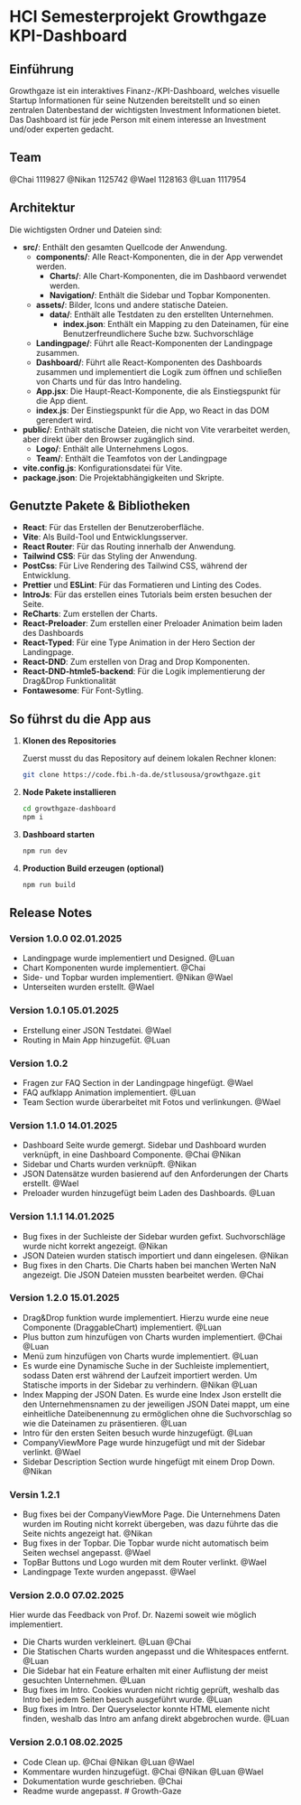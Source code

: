 # HCI Semesterprojekt Growthgaze KPI-Dashboard

## Einführung

Growthgaze ist ein interaktives Finanz-/KPI-Dashboard, welches visuelle Startup Informationen für seine Nutzenden bereitstellt und so einen zentralen Datenbestand der wichtigsten Investment Informationen bietet. Das Dashboard ist für jede Person mit einem interesse an Investment und/oder experten gedacht. 


## Team

@Chai   1119827
@Nikan  1125742
@Wael   1128163
@Luan   1117954

## Architektur

Die wichtigsten Ordner und Dateien sind:

- **src/**: Enthält den gesamten Quellcode der Anwendung.
  - **components/**: Alle React-Komponenten, die in der App verwendet werden.
    - **Charts/**: Alle Chart-Komponenten, die im Dashbaord verwendet werden.
    - **Navigation/**: Enthält die Sidebar und Topbar Komponenten.
  - **assets/**: Bilder, Icons und andere statische Dateien.
    - **data/**: Enthält alle Testdaten zu den erstellten Unternehmen.
        - **index.json**: Enthält ein Mapping zu den Dateinamen, für eine Benutzerfreundlichere Suche bzw. Suchvorschläge
  - **Landingpage/**: Führt alle React-Komponenten der Landingpage zusammen.
  - **Dashboard/**: Führt alle React-Komponenten des Dashboards zusammen und implementiert die Logik zum öffnen und schließen von Charts und für das Intro handeling.
  - **App.jsx**: Die Haupt-React-Komponente, die als Einstiegspunkt für die App dient.
  - **index.js**: Der Einstiegspunkt für die App, wo React in das DOM gerendert wird.
- **public/**: Enthält statische Dateien, die nicht von Vite verarbeitet werden, aber direkt über den Browser zugänglich sind.
  - **Logo/**: Enthält alle Unternehmens Logos.
  - **Team/**: Enthält die Teamfotos von der Landingpage
- **vite.config.js**: Konfigurationsdatei für Vite.
- **package.json**: Die Projektabhängigkeiten und Skripte.

## Genutzte Pakete & Bibliotheken

- **React**: Für das Erstellen der Benutzeroberfläche.
- **Vite**: Als Build-Tool und Entwicklungsserver.
- **React Router**: Für das Routing innerhalb der Anwendung.
- **Tailwind CSS**: Für das Styling der Anwendung.
- **PostCss**: Für Live Rendering des Tailwind CSS, während der Entwicklung.
- **Prettier** und **ESLint**: Für das Formatieren und Linting des Codes.
- **IntroJs**: Für das erstellen eines Tutorials beim ersten besuchen der Seite. 
- **ReCharts**: Zum erstellen der Charts.
- **React-Preloader**: Zum erstellen einer Preloader Animation beim laden des Dashboards
- **React-Typed**: Für eine Type Animation in der Hero Section der Landingpage. 
- **React-DND**: Zum erstellen von Drag and Drop Komponenten. 
- **React-DND-htmle5-backend**: Für die Logik implementierung der Drag&Drop Funktionalität
- **Fontawesome**: Für Font-Sytling.


## So führst du die App aus

1. **Klonen des Repositories**

   Zuerst musst du das Repository auf deinem lokalen Rechner klonen:

   ```bash
   git clone https://code.fbi.h-da.de/stlusousa/growthgaze.git
 2. **Node Pakete installieren**
	 ```bash 
	cd growthgaze-dashboard
	npm i
2. **Dashboard starten**
	```bash
	npm run dev
3. **Production Build erzeugen (optional)**
	```bash
	npm run build

## Release Notes
### Version 1.0.0 02.01.2025
- Landingpage wurde implementiert und Designed. @Luan 
- Chart Komponenten wurde implementiert. @Chai
- Side- und Topbar wurden implementiert. @Nikan @Wael
- Unterseiten wurden erstellt. @Wael

### Version 1.0.1 05.01.2025
- Erstellung einer JSON Testdatei. @Wael
- Routing in Main App hinzugefüt. @Luan

### Version 1.0.2 
- Fragen zur FAQ Section in der Landingpage hingefügt. @Wael
- FAQ aufklapp Animation implementiert. @Luan
- Team Section wurde überarbeitet mit Fotos und verlinkungen. @Wael

### Version 1.1.0 14.01.2025
- Dashboard Seite wurde gemergt. Sidebar und Dashboard wurden verknüpft, in eine Dashboard Componente. @Chai @Nikan
- Sidebar und Charts wurden verknüpft. @Nikan
- JSON Datensätze wurden basierend auf den Anforderungen der Charts erstellt. @Wael
- Preloader wurden hinzugefügt beim Laden des Dashboards. @Luan

### Version 1.1.1 14.01.2025
- Bug fixes in der Suchleiste der Sidebar wurden gefixt. Suchvorschläge wurde nicht korrekt angezeigt. @Nikan
- JSON Dateien wurden statisch importiert und dann eingelesen. @Nikan
- Bug fixes in den Charts. Die Charts haben bei manchen Werten NaN angezeigt. Die JSON Dateien mussten bearbeitet werden. @Chai

### Version 1.2.0 15.01.2025
- Drag&Drop funktion wurde implementiert. Hierzu wurde eine neue Componente (DraggableChart) implementiert. @Luan
- Plus button zum hinzufügen von Charts wurden implementiert. @Chai @Luan
- Menü zum hinzufügen von Charts wurde implementiert. @Luan
- Es wurde eine Dynamische Suche in der Suchleiste implementiert, sodass Daten erst während der Laufzeit importiert werden. Um Statische imports in der Sidebar zu verhindern. @Nikan @Luan
- Index Mapping der JSON Daten. Es wurde eine Index Json erstellt die den Unternehmensnamen zu der jeweiligen JSON Datei mappt, um eine einheitliche Dateibenennung zu ermöglichen ohne die Suchvorschlag so wie die Dateinamen zu präsentieren. @Luan
- Intro für den ersten Seiten besuch wurde hinzugefügt. @Luan
- CompanyViewMore Page wurde hinzugefügt und mit der Sidebar verlinkt. @Wael
- Sidebar Description Section wurde hingefügt mit einem Drop Down. @Nikan

### Versin 1.2.1 
- Bug fixes bei der CompanyViewMore Page. Die Unternehmens Daten wurden im Routing nicht korrekt übergeben, was dazu führte das die Seite nichts angezeigt hat. @Nikan
- Bug fixes in der Topbar. Die Topbar wurde nicht automatisch beim Seiten wechsel angepasst. @Wael
- TopBar Buttons und Logo wurden mit dem Router verlinkt. @Wael
- Landingpage Texte wurden angepasst. @Wael

### Version 2.0.0 07.02.2025
Hier wurde das Feedback von Prof. Dr. Nazemi soweit wie möglich implementiert.
- Die Charts wurden verkleinert. @Luan @Chai
- Die Statischen Charts wurden angepasst und die Whitespaces entfernt. @Luan
- Die Sidebar hat ein Feature erhalten mit einer Auflistung der meist gesuchten Unternehmen. @Luan
- Bug fixes im Intro. Cookies wurden nicht richtig geprüft, weshalb das Intro bei jedem Seiten besuch ausgeführt wurde. @Luan
- Bug fixes im Intro. Der Queryselector konnte HTML elemente nicht finden, weshalb das Intro am anfang direkt abgebrochen wurde. @Luan

### Version 2.0.1 08.02.2025
- Code Clean up. @Chai @Nikan @Luan @Wael
- Kommentare wurden hinzugefügt. @Chai @Nikan @Luan @Wael
- Dokumentation wurde geschrieben. @Chai
- Readme wurde angepasst.
#   G r o w t h - G a z e  
 